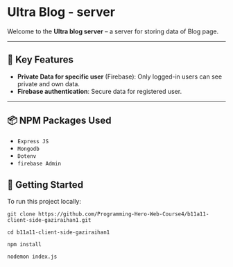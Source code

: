 # Ultra Blog - server

Welcome to the **Ultra blog server** – a server for storing data of Blog page.

---

## 🚀 Key Features

- **Private Data for specific user** (Firebase): Only logged-in users can see private and own data.
- **Firebase authentication**: Secure data for registered user.


---

## 📦 NPM Packages Used

- `Express JS`
- `Mongodb`
- `Dotenv`
- `firebase Admin`



## 📁 Getting Started

To run this project locally:

```Git clone
git clone https://github.com/Programming-Hero-Web-Course4/b11a11-client-side-gaziraihan1.git
```
```CD
cd b11a11-client-side-gaziraihan1
```
```NPM install
npm install
```
```Run project
nodemon index.js
```
